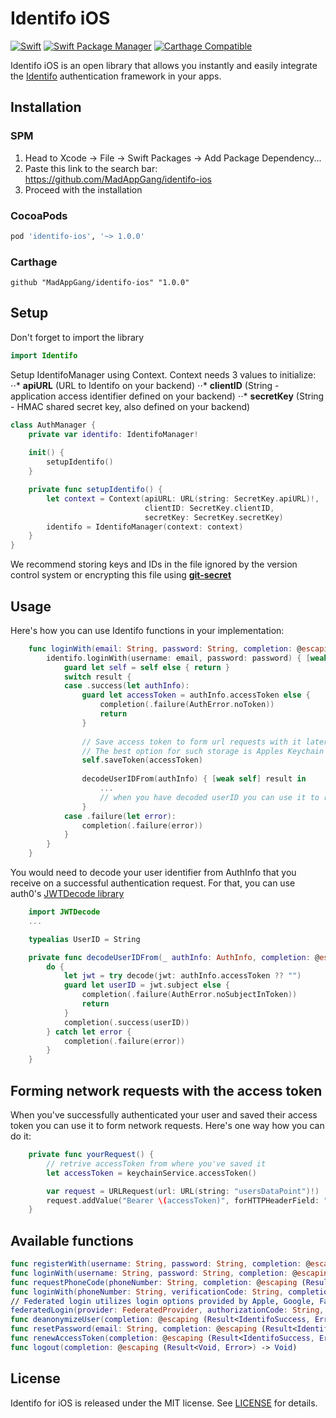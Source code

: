 # Identifo iOS

[![Swift](https://img.shields.io/badge/Swift-5.0+-Orange?style=flat-square)](https://img.shields.io/badge/Swift-5.0+-Orange?style=flat-square)
[![Swift Package Manager](https://img.shields.io/badge/Swift_Package_Manager-compatible-orange?style=flat-square)](https://img.shields.io/badge/Swift_Package_Manager-compatible-orange?style=flat-square)
[![Carthage Compatible](https://img.shields.io/badge/Carthage-compatible-4BC51D.svg?style=flat-square)](https://github.com/Carthage/Carthage)

Identifo iOS is an open library that allows you instantly and easily integrate the [Identifo](https://github.com/MadAppGang/identifo) authentication framework in your apps.


## Installation

### SPM
1) Head to Xcode -> File -> Swift Packages -> Add Package Dependency...
2) Paste this link to the search bar: https://github.com/MadAppGang/identifo-ios
3) Proceed with the installation

### CocoaPods
```ruby
pod 'identifo-ios', '~> 1.0.0'
```

### Carthage
```ogdl
github "MadAppGang/identifo-ios" "1.0.0"
```


## Setup
Don't forget to import the library
```swift
import Identifo
```

Setup IdentifoManager using Context. 
Context needs 3 values to initialize: 
⋅⋅* __apiURL__ (URL to Identifo on your backend)
⋅⋅* __clientID__ (String - application access identifier defined on your backend)
⋅⋅* __secretKey__ (String - HMAC shared secret key, also defined on your backend)

```swift
class AuthManager {
    private var identifo: IdentifoManager!
    
    init() {
        setupIdentifo()
    }

    private func setupIdentifo() {
        let context = Context(apiURL: URL(string: SecretKey.apiURL)!,
                              clientID: SecretKey.clientID,
                              secretKey: SecretKey.secretKey)
        identifo = IdentifoManager(context: context)
    }
}
```
We recommend storing keys and IDs in the file ignored by the version control system or encrypting this file using [__git-secret__](https://git-secret.io)


## Usage
Here's how you can use Identifo functions in your implementation:
```swift
    func loginWith(email: String, password: String, completion: @escaping (Result<Void, Error>) -> Void) {
        identifo.loginWith(username: email, password: password) { [weak self] result in
            guard let self = self else { return }
            switch result {
            case .success(let authInfo):
                guard let accessToken = authInfo.accessToken else {
                    completion(.failure(AuthError.noToken))
                    return
                }
                
                // Save access token to form url requests with it later. 
                // The best option for such storage is Apples Keychain Services
                self.saveToken(accessToken)
                
                decodeUserIDFrom(authInfo) { [weak self] result in
                    ...
                    // when you have decoded userID you can use it to request user entity from your server
                }
            case .failure(let error):
                completion(.failure(error))
            }
        }
    }
```

You would need to decode your user identifier from AuthInfo that you receive on a successful authentication request. 
For that, you can use auth0's [JWTDecode library](https://github.com/auth0/JWTDecode.swift)

```swift
    import JWTDecode
    ...

    typealias UserID = String

    private func decodeUserIDFrom(_ authInfo: AuthInfo, completion: @escaping (Result<UserID, Error>) -> Void) {
        do {
            let jwt = try decode(jwt: authInfo.accessToken ?? "")
            guard let userID = jwt.subject else {
                completion(.failure(AuthError.noSubjectInToken))
                return
            }
            completion(.success(userID))
        } catch let error {
            completion(.failure(error))
        }
    }
```

## Forming network requests with the access token
When you've successfully authenticated your user and saved their access token you can use it to form network requests.
Here's one way how you can do it:
```swift
    private func yourRequest() {
        // retrive accessToken from where you've saved it
        let accessToken = keychainService.accessToken()

        var request = URLRequest(url: URL(string: "usersDataPoint")!)
        request.addValue("Bearer \(accessToken)", forHTTPHeaderField: "Authorization")
    }
```

## Available functions
```swift
func registerWith(username: String, password: String, completion: @escaping (Result<AuthInfo, Error>) -> Void)
func loginWith(username: String, password: String, completion: @escaping (Result<AuthInfo, Error>) -> Void)
func requestPhoneCode(phoneNumber: String, completion: @escaping (Result<IdentifoSuccess, Error>) -> Void)
func loginWith(phoneNumber: String, verificationCode: String, completion: @escaping (Result<AuthInfo, Error>) -> Void)
// Federated login utilizes login options provided by Apple, Google, Facebook and Twitter
federatedLogin(provider: FederatedProvider, authorizationCode: String, completion: @escaping (Result<AuthInfo, Error>) -> Void)
func deanonymizeUser(completion: @escaping (Result<IdentifoSuccess, Error>) -> Void)
func resetPassword(email: String, completion: @escaping (Result<IdentifoSuccess, Error>) -> Void)
func renewAccessToken(completion: @escaping (Result<IdentifoSuccess, Error>) -> Void)
func logout(completion: @escaping (Result<Void, Error>) -> Void)
```

## License

Identifo for iOS is released under the MIT license. See [LICENSE](https://github.com/MadAppGang/identifo-ios/blob/master/LICENSE) for details.
